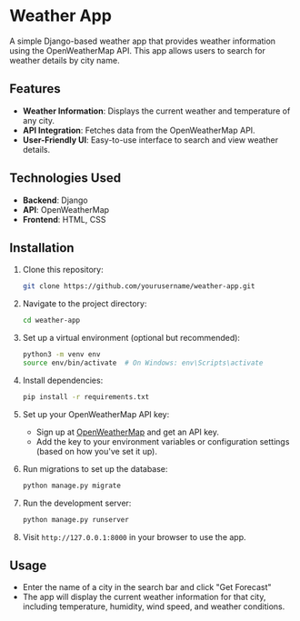 # Weather App

A simple Django-based weather app that provides weather information using the OpenWeatherMap API. This app allows users to search for weather details by city name.

## Features

- **Weather Information**: Displays the current weather and temperature of any city.
- **API Integration**: Fetches data from the OpenWeatherMap API.
- **User-Friendly UI**: Easy-to-use interface to search and view weather details.

## Technologies Used

- **Backend**: Django
- **API**: OpenWeatherMap
- **Frontend**: HTML, CSS

## Installation

1. Clone this repository:
   ```bash
   git clone https://github.com/yourusername/weather-app.git
   ```

2. Navigate to the project directory:
   ```bash
   cd weather-app
   ```

3. Set up a virtual environment (optional but recommended):
   ```bash
   python3 -m venv env
   source env/bin/activate  # On Windows: env\Scripts\activate
   ```

4. Install dependencies:
   ```bash
   pip install -r requirements.txt
   ```

5. Set up your OpenWeatherMap API key:
   - Sign up at [OpenWeatherMap](https://openweathermap.org/api) and get an API key.
   - Add the key to your environment variables or configuration settings (based on how you've set it up).

6. Run migrations to set up the database:
   ```bash
   python manage.py migrate
   ```

7. Run the development server:
   ```bash
   python manage.py runserver
   ```

8. Visit `http://127.0.0.1:8000` in your browser to use the app.

## Usage

- Enter the name of a city in the search bar and click "Get Forecast"
- The app will display the current weather information for that city, including temperature, humidity, wind speed, and weather conditions.
